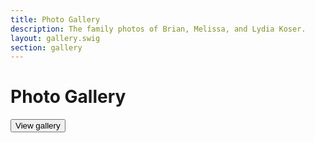 ```yaml
---
title: Photo Gallery
description: The family photos of Brian, Melissa, and Lydia Koser.
layout: gallery.swig
section: gallery
---
```

# Photo Gallery

<button class="view-gallery">View gallery</button>